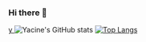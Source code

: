 ### Hi there 👋

<!--
**yacinebouaouni/yacinebouaouni** is a ✨ _special_ ✨ repository because its `README.md` (this file) appears on your GitHub profile.

Here are some ideas to get you started:

- 🔭 I’m currently working on ...
- 🌱 I’m currently learning ...
- 👯 I’m looking to collaborate on ...
- 🤔 I’m looking for help with ...
- 💬 Ask me about ...
- 📫 How to reach me: ...
- 😄 Pronouns: ...
- ⚡ Fun fact: ...
-->

<a href = "https://github-readme-stats.vercel.app/api?username=yacinebouaouni&count_private=true&theme=tokyonight&show_icons=true"> y </a>
![Yacine's GitHub stats](https://github-readme-stats.vercel.app/api?username=yacinebouaouni&count_private=true&theme=tokyonight&show_icons=true)
[![Top Langs](https://github-readme-stats.vercel.app/api/top-langs/?username=yacinebouaouni&hide=jupyter%20notebook,SCSS,CSS,HTML,TSQL)](https://github.com/anuraghazra/github-readme-stats&theme=tokyonight)
